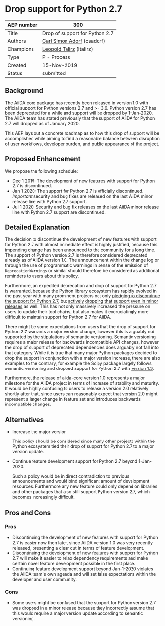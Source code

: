# Drop support for Python 2.7

| AEP number | 300                                                          |
|------------|--------------------------------------------------------------|
| Title      | Drop of support for Python 2.7                               |
| Authors    | [Carl Simon Adorf](mailto:simon.adorf@epfl.ch) (csadorf)     |
| Champions  | [Leopold Talirz](mailto:leopold.talirz@epfl.ch) (ltalirz)    |
| Type       | P - Process                                                  |
| Created    | 15-Nov-2019                                                  |
| Status     | submitted                                                    |

## Background

The AiiDA core package has recently been released in version 1.0 with official support for Python versions 2.7 and >= 3.6.
Python version 2.7 has been deprecated for a while and support will be dropped by 1-Jan-2020.
The AiiDA team has stated previously that the support of AiiDA for Python 2.7 will dropped as of January 2020.

This AEP lays out a concrete roadmap as to how this drop of support will be accomplished while aiming to find a reasonable balance between disruption of user workflows, developer burden, and public appearance of the project.

## Proposed Enhancement

We propose the following schedule:

 * Dec 1 2019: The development of new features with support for Python 2.7 is discontinued.
 * Jan 1 2020: The support for Python 2.7 is officially discontinued.
   *Important* security and bug fixes are released on the last AiiDA minor release line with Python 2.7 support.
 * Jul 1 2020: Security and bug fix releases on the last AiiDA minor release line with Python 2.7 support are discontinued.

## Detailed Explanation

The decision to discontinue the development of new features with support for Python 2.7 with almost immediate effect is highly justified, because this impending change has been announced to the community for a long time.
The support of Python version 2.7 is therefore considered deprecated already as of AiiDA version 1.0.
The announcement within the change log or through the use of programmatic warnings in sense of the emission of `DeprecationWarnings` or similar should therefore be considered as additional reminders to users about this policy.

Furthermore, an expedited deprecation and drop of support for Python 2.7 is warranted, because the Python library ecosystem has rapidly evolved in the past year with many prominent projects not only [pledging to discontinue the support for Python 2.7](https://python3statement.org/), but [actively](https://docs.scipy.org/doc/numpy/release.html#numpy-1-17-0-release-notes) [dropping](https://scikit-learn.org/stable/whats_new.html#version-0-20-0) [that](https://docs.djangoproject.com/en/2.2/releases/2.0/) [support](https://matplotlib.org/3.0.0/api/api_changes.html?highlight=python#api-changes-for-3-0-0) [even in minor releases](https://docs.scipy.org/doc/scipy/reference/release.1.3.0.html) as well.
This has not only massively increased the pressure on users to update their tool chains, but also makes it excruciatingly more difficult to maintain support for Python 2.7 for AiiDA.

There might be some expectations from users that the drop of support for Python 2.7 warrants a major version change, however this is arguably not supported by the stipulations of semantic versioning.
Semantic versioning requires a major release for backwards incompatible API changes, however the drop of support of deprecated dependencies does arguably not fall into that category.
While it is true that many major Python packages decided to drop the support in conjunction with a major version increase, there are also examples to the contrary, for example the Scipy package largely follows semantic versioning and dropped support for Python 2.7 with [version 1.3](https://docs.scipy.org/doc/scipy/reference/release.1.3.0.html).

Furthermore, the release of aiida-core version 1.0 represents a major milestone for the AiiDA project in terms of increase of stability and maturity.
It would be highly confusing to users to release a version 2.0 relatively shortly after that, since users can reasonably expect that version 2.0 might represent a larger change in feature set and introduces backwards incompatible changes.

## Alternatives

  * Increase the major version

    This policy should be considered since many other projects within the Python ecosystem tied their drop of support for Python 2.7 to a major version update.

  * Continue feature development support for Python 2.7 beyond 1-Jan-2020.

    Such a policy would be in direct contradiction to previous announcements and would bind significant amount of development resources.
    Furthermore any new feature could only depend on libraries and other packages that also still support Python version 2.7, which becomes increasingly difficult.

## Pros and Cons

### Pros

  * Discontinuing the development of new features with support for Python 2.7 is easier now then later, since AiiDA version 1.0 was very recently released, presenting a clear cut in terms of feature development.
  * Discontinuing the development of new features with support for Python 2.7 will make it easier to relax dependency requirements and make certain novel feature development possible in the first place.
  * Continuing feature development support beyond Jan-1-2020 violates the AiiDA team's own agenda and will set false expectations within the developer and user community.

### Cons

  * Some users might be confused that the support for Python version 2.7 was dropped in a minor release because they incorrectly assume that this would require a major version update according to semantic versioning.

